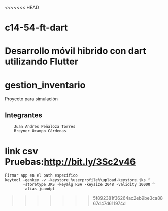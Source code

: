 <<<<<<< HEAD
# c14-54-ft-dart
Desarrollo móvil hibrido con dart utilizando Flutter 
=======
# gestion_inventario

 Proyecto para simulación

 ## Integrantes
```
    Juan Andrés Peñaloza Torres
    Breyner Ocampo Cárdenas

```
# link csv Pruebas:http://bit.ly/3Sc2v46
```
Firmar app en el path específico
keytool -genkey -v -keystore %userprofile%\upload-keystore.jks ^
        -storetype JKS -keyalg RSA -keysize 2048 -validity 10000 ^
        -alias juandpt

```
>>>>>>> 5f892381f36264ac2eb9be3ca8867d47d611974d

